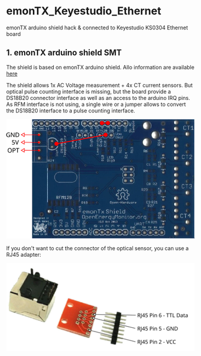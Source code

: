 # emonTX_Keyestudio_Ethernet
emonTX arduino shield hack & connected to Keyestudio KS0304 Ethernet board
  
  
  ## 1. emonTX arduino shield SMT
  
  The shield is based on emonTX arduino shield.
  Allo information are available [here](https://github.com/openenergymonitor/emontx-shield)
    
  The shield allows 1x AC Voltage measurement + 4x CT current sensors.
  But optical pulse counting interface is missing, but the board provide a DS18B20 connector interface as well as an access to the arduino IRQ pins.
  As RFM interface is not using, a single wire or a jumper allows to convert the DS18B20 interface to a pulse counting interface.
  
  ![emonTX_modified](https://github.com/bonjour81/emonTX_Keyestudio_Ethernet/blob/development/assets/interrupt.svg)

If you don't want to cut the connector of the optical sensor, you can use a RJ45 adapter:

  ![rj45adapter](https://github.com/bonjour81/emonTX_Keyestudio_Ethernet/blob/development/assets/RJ45_adapter.svg)
